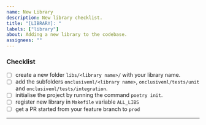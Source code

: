 ```yaml
---
name: New Library
description: New library checklist.
title: "[LIBRARY]: "
labels: ["library"]
about: Adding a new library to the codebase.
assignees: ""
---
```


### **Checklist**

- [ ] create a new folder `libs/<library name>/` with your library name.
- [ ] add the subfolders `onclusiveml/<library name>`, `onclusiveml/tests/unit` and `onclusiveml/tests/integration`.
- [ ] initialise the project by running the command `poetry init`.
- [ ] register new library in `Makefile` variable `ALL_LIBS`
- [ ] get a PR started from your feature branch to `prod`

---
